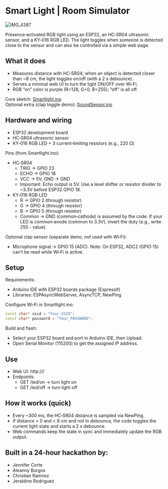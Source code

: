 # Smart Light | Room Simulator 

![IMG_4387](https://github.com/user-attachments/assets/a8ba303a-0b9f-41e4-aa1d-15d36f3af8ff)

Presence‑activated RGB light using an ESP32, an HC‑SR04 ultrasonic sensor, and a KY‑016 RGB LED. The light toggles when someone is detected close to the sensor and can also be controlled via a simple web page.


## What it does
- Measures distance with HC‑SR04; when an object is detected closer than ~8 cm, the light toggles on/off (with a 2 s debounce).
- Serves a minimal web UI to turn the light ON/OFF over Wi‑Fi.
- RGB “on” color is purple (R=128, G=0, B=255); “off” is all off.

Core sketch: [Smartlight.ino](./Smartlight.ino)  
Optional extra (clap toggle demo): [SoundSensor.ino](./SoundSensor.ino)

## Hardware and wiring
- ESP32 development board
- HC‑SR04 ultrasonic sensor
- KY‑016 RGB LED + 3 current‑limiting resistors (e.g., 220 Ω)

Pins (from Smartlight.ino):
- HC‑SR04
  - TRIG → GPIO 23
  - ECHO → GPIO 18
  - VCC → 5V, GND → GND
  - Important: Echo output is 5V. Use a level shifter or resistor divider to ~3.3V before ESP32 GPIO 18.
- KY‑016 RGB LED
  - R → GPIO 2 (through resistor)
  - G → GPIO 4 (through resistor)
  - B → GPIO 5 (through resistor)
  - Common → GND (common‑cathode) is assumed by the code. If your LED is common‑anode (common to 3.3V), invert the duty (e.g., write 255 - value).

Optional clap sensor (separate demo, not used with Wi‑Fi):
- Microphone signal → GPIO 15 (ADC). Note: On ESP32, ADC2 (GPIO 15) can’t be read while Wi‑Fi is active.

## Setup
Requirements:
- Arduino IDE with ESP32 boards package (Espressif)
- Libraries: ESPAsyncWebServer, AsyncTCP, NewPing

Configure Wi‑Fi in Smartlight.ino:
```cpp
const char* ssid = "Your_SSID";
const char* password = "Your_PASSWORD";
```

Build and flash:
- Select your ESP32 board and port in Arduino IDE, then Upload.
- Open Serial Monitor (115200) to get the assigned IP address.

## Use
- Web UI: http://<device-ip>/
- Endpoints:
  - GET /led/on  → turn light on
  - GET /led/off → turn light off

## How it works (quick)
- Every ~300 ms, the HC‑SR04 distance is sampled via NewPing.
- If distance > 0 and < 8 cm and not in debounce, the code toggles the current light state and starts a 2 s debounce.
- Web commands keep the state in sync and immediately update the RGB output.

## Built in a 24‑hour hackathon by:
- Jennifer Corte
- Aleanny Burgos
- Christian Ramirez
- Jeraldine Rodriguez

